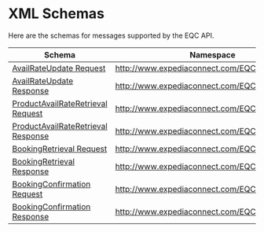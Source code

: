 # XML Schemas

Here are the schemas for messages supported by the EQC API.

| Schema | Namespace | 
|--------|-----------|
|[AvailRateUpdate Request](/files/AvailRateUpdateRQ.xsd)|http://www.expediaconnect.com/EQC/AR/2011/06|
|[AvailRateUpdate Response](/files/AvailRateUpdateRS.xsd)|http://www.expediaconnect.com/EQC/AR/2007/02|
|[ProductAvailRateRetrieval Request](/files/ProductAvailRateRetrievalRQ.xsd)|http://www.expediaconnect.com/EQC/PAR/2013/07|
|[ProductAvailRateRetrieval Response](/files/ProductAvailRateRetrievalRS.xsd)|http://www.expediaconnect.com/EQC/PAR/2013/07|
|[BookingRetrieval Request](/files/BookingRetrievalRQ.xsd)|http://www.expediaconnect.com/EQC/BR/2014/01|
|[BookingRetrieval Response](/files/BookingRetrievalRS.xsd)|http://www.expediaconnect.com/EQC/BR/2014/01|
|[BookingConfirmation Request](/files/BookingConfirmRQ.xsd)|http://www.expediaconnect.com/EQC/BC/2007/09|
|[BookingConfirmation Response](/files/BookingConfirmRS.xsd)|http://www.expediaconnect.com/EQC/BC/2007/09|
